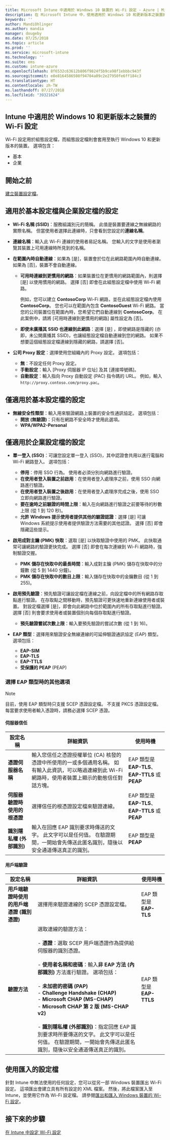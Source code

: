 ```yaml
---
title: Microsoft Intune 中適用於 Windows 10 裝置的 Wi-Fi 設定 - Azure | Microsoft Docs
description: 在 Microsoft Intune 中，使用適用於 Windows 10 和更新版本之裝置的 Wi-Fi 設定，新增或建立 Wi-Fi 組態設定檔。 您可以設定基本設定或企業層級設定。
keywords: ''
author: MandiOhlinger
ms.author: mandia
manager: dougeby
ms.date: 07/25/2018
ms.topic: article
ms.prod: ''
ms.service: microsoft-intune
ms.technology: ''
ms.suite: ems
ms.custom: intune-azure
ms.openlocfilehash: 8f6532c63612b806f9824f5b9ca98f1ebbbc943f
ms.sourcegitcommit: e8e8164586508f94704a09c2e27950fe6ff184c3
ms.translationtype: HT
ms.contentlocale: zh-TW
ms.lasthandoff: 07/27/2018
ms.locfileid: "39321624"
---
```

## <a name="wi-fi-settings-for-windows-10-and-later-devices-in-intune"></a>Intune 中適用於 Windows 10 和更新版本之裝置的 Wi-Fi 設定

Wi-Fi 設定用於組態設定檔，而組態設定檔則會套用至執行 Windows 10 和更新版本的裝置。 選項包含：

- 基本
- 企業

## <a name="before-you-begin"></a>開始之前

[建立裝置設定檔](device-profile-create.md)。

## <a name="settings-for-basic-and-enterprise-profiles"></a>適用於基本設定檔與企業設定檔的設定

- **Wi-Fi 名稱 (SSID)**：服務組識別元的簡稱。 此值是裝置要連線之無線網路的實際名稱。 但當使用者選擇此連線時，只會看到您設定的**連線名稱**。
- **連線名稱**：輸入此 Wi-Fi 連線的使用者易記名稱。 您輸入的文字是使用者瀏覽其裝置上可用連線時所見到的名稱。
- **在範圍內時自動連線**：如果為 [是]，裝置會於位在此網路範圍內時自動連線。 如果為 [否]，裝置不會自動連線。
  - **可用時連線到更慣用的網路**：如果裝置位在更慣用的網路範圍內，則選擇 [是] 以使用慣用的網路。 選擇 [否] 即會在此組態設定檔中使用 Wi-Fi 網路。

    例如，您可以建立 **ContosoCorp** Wi-Fi 網路，並在此組態設定檔內使用 **ContosoCorp**。 您也可以在範圍內包含 **ContosoGuest** Wi-Fi 網路。 當您的公司裝置位在範圍內時，您希望它們自動連線到 **ContosoCorp**。 在此案例中，請將 [可用時連線到更慣用的網路] 屬性設定為 [否]。

  - **即使未廣播其 SSID 也連線到此網路**：選擇 [是] ，即使網路是隱藏的 (亦即，未公開廣播其 SSID)，也讓組態設定檔自動連線到您的網路。 如果不想要這個組態設定檔連線到隱藏的網路，請選擇 [否]。

- **公司 Proxy 設定**：選擇使用您組織內的 Proxy 設定。 選項包括：
  - **無**：不設定任何 Proxy 設定。
  - **手動設定**：輸入 [Proxy 伺服器 IP 位址] 及其 [連接埠號碼]。
  - **自動設定**：輸入指向 Proxy 自動設定 (PAC) 指令碼的 URL。 例如，輸入 `http://proxy.contoso.com/proxy.pac`。

## <a name="settings-for-basic-profiles-only"></a>僅適用於基本設定檔的設定

- **無線安全性類型**：輸入用來驗證網路上裝置的安全性通訊協定。 選項包括：
  - **開放 (無驗證)**：只有在網路不安全時才使用此選項。
  - **WPA/WPA2-Personal**

## <a name="settings-for-enterprise-profiles-only"></a>僅適用於企業設定檔的設定

- **單一登入 (SSO)**：可讓您設定單一登入 (SSO)，其中認證會共用以進行電腦和 Wi-Fi 網路登入。 選項包括：
  - **停用**：停用 SSO 行為。 使用者必須分別向網路進行驗證。
  - **在使用者登入裝置之前啟用**：在使用者登入處理序之前，使用 SSO 向網路進行驗證。
  - **在使用者登入裝置之後啟用**：在使用者登入處理序完成之後，使用 SSO 立即向網路進行驗證。
  - **要在逾時之前驗證的時間上限**：輸入在向網路進行驗證之前要等待的秒數上限 (從 1 到 120 秒)。
  - **允許 Windows 提示使用者提供其他的驗證認證**：選擇 [是] 可讓 Windows 系統提示使用者提供驗證方法需要的其他認證。 選擇 [否] 即會隱藏這些提示。

- **啟用成對主鑰 (PMK) 快取**：選取 [是] 以快取驗證中使用的 PMK。 此快取通常可讓網路的驗證更快完成。 選擇 [否] 即會在每次連線到 Wi-Fi 網路時，強制驗證交握。

  - **PMK 儲存在快取中的最長時間**：輸入成對主鑰 (PMK) 儲存在快取中的分鐘數 (從 5 到 1440 分鐘)。
  - **PMK 儲存在快取中的數目上限**：輸入儲存在快取中的金鑰數目 (從 1 到 255)。

- **啟用預先驗證**：預先驗證可讓設定檔在連線之前，向設定檔中的所有網路存取點進行驗證。 在存取點之間移動時，預先驗證可更快速地重新連線使用者或裝置。 對設定檔選擇 [是]，即會向此網路中位於範圍內的所有存取點進行驗證。 選擇 [否] 則會要求使用者或裝置個別向每個存取點進行驗證。

  - **預先驗證嘗試次數上限**：輸入要預先驗證的嘗試次數 (從 1 到 16)。

- **EAP 類型**：選擇用來驗證安全無線連線的可延伸驗證通訊協定 (EAP) 類型。 選項包括：

  - **EAP-SIM**
  - **EAP-TLS**
  - **EAP-TTLS**
  - **受保護的 PEAP** (PEAP)

### <a name="more-options-when-you-choose-the-eap-type"></a>選擇 EAP 類型時的其他選項

> [!NOTE]
> 目前，使用 EAP 類型時只支援 SCEP 憑證設定檔。 不支援 PKCS 憑證設定檔。 每當要求使用者輸入憑證時，請務必選擇 SCEP 憑證。

#### <a name="server-trust"></a>伺服器信任

|設定名稱|詳細資訊|使用時機|
|--------------|-------------|----------|
|**憑證伺服器名稱**|輸入您信任之憑證授權單位 (CA) 核發的憑證中所使用的一或多個通用名稱。 如有輸入此資訊，可以略過連線到此 Wi-Fi 網路時，使用者裝置上顯示的動態信任對話方塊。|EAP 類型是 **EAP-TLS**、**EAP-TTLS** 或 **PEAP**|
|**伺服器驗證時使用的根憑證**|選擇信任的根憑證設定檔來驗證連線。 |EAP 類型是 **EAP-TLS**、**EAP-TTLS** 或 **PEAP**|
|**識別隱私權 (外部識別)**|輸入在回應 EAP 識別要求時傳送的文字。 此文字可以是任何值。 在驗證期間，一開始會先傳送此匿名識別，隨後以安全通道傳送真正的識別。|EAP 類型是 **PEAP**|

#### <a name="client-authentication"></a>用戶端驗證

| 設定名稱 | 詳細資訊 | 使用時機 |
|---|---|---|
| **用戶端驗證時使用的用戶端憑證 (識別憑證)** |  選擇用來驗證連線的 SCEP 憑證設定檔。 | EAP 類型是 **EAP-TLS** |
| **驗證方法** | 選取連線的驗證方法：<br><br>- **憑證**：選取 SCEP 用戶端憑證作為提供給伺服器的識別憑證。<br><br>- **使用者名稱和密碼**：輸入**非 EAP 方法 (內部識別)** 方法進行驗證。 選項包括：<br><br>- **未加密的密碼 (PAP)**<br>- **Challenge Handshake (CHAP)**<br>- **Microsoft CHAP (MS-CHAP)**<br>- **Microsoft CHAP 第 2 版 (MS-CHAP v2)**<br><br>- **識別隱私權 (外部識別)**：指定回應 EAP 識別要求時所要傳送的文字。 此文字可以是任何值。 在驗證期間，一開始會先傳送此匿名識別，隨後以安全通道傳送真正的識別。 | EAP 類型是 **EAP-TTLS** |

## <a name="use-an-imported-settings-file"></a>使用匯入的設定檔

針對 Intune 中無法使用的任何設定，您可以從另一部 Windows 裝置匯出 Wi-Fi 設定。 這項匯出會建立具有所有設定的 XML 檔案。 然後，將此檔案匯入至 Intune，並使用它作為 Wi-Fi 設定檔。 請參閱[匯出和匯入 Windows 裝置的 Wi-Fi 設定](wi-fi-settings-import-windows-8-1.md)。

## <a name="next-steps"></a>接下來的步驟
[在 Intune 中設定 Wi-Fi 設定](wi-fi-settings-configure.md)
